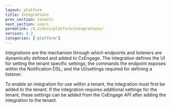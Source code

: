 ```yaml
---
layout: platform
title: Integrations
prev_section: tenants
next_section: users
permalink: /4.2/docs/platform/integrations/
version: 4.2
categories: ['platform']
---
```


*Integrations* are the mechanism through which endpoints and listeners are dynamically
defined and added to CxEngage. The integration defines the UI for setting the tenant specific
settings; the commands the endpoint exposes within the Notification DSL; and the UI/settings required
for defining a listener.

To enable an integration for use within a tenant, the integration must first be added to the tenant.
If the integration requires additional settings for the tenant, these settings can be added from
the CxEngage API after adding the integration to the tenant.
